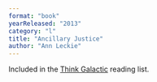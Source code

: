 ```yaml
---
format: "book"
yearReleased: "2013"
category: "l"
title: "Ancillary Justice"
author: "Ann Leckie"
---
```

Included in the <a href="http://thinkgalactic.org/reading-lists/by-author/">Think Galactic</a>  reading list.
